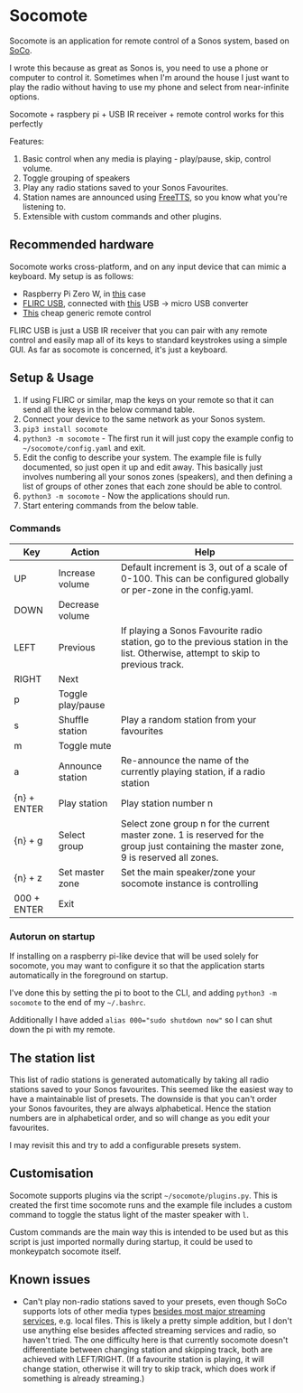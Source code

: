 Socomote
========

Socomote is an application for remote control of a Sonos system,
based on [SoCo](https://soco.readthedocs.io/en/latest/).

I wrote this because as great as Sonos is, you need to use a phone or computer to control it. Sometimes when I'm
around the house I just want to play the radio without having to use my phone and select from near-infinite options.

Socomote + raspbery pi + USB IR receiver + remote control works for this perfectly

Features:
1. Basic control when any media is playing - play/pause, skip, control volume. 
2. Toggle grouping of speakers
3. Play any radio stations saved to your Sonos Favourites.
4. Station names are announced using [FreeTTS](https://freetts.com/), so you know what you're listening to.
5. Extensible with custom commands and other plugins.


Recommended hardware
-----------------

Socomote works cross-platform, and on any input device that can mimic a keyboard. My setup is as
follows:
 - Raspberry Pi Zero W, in [this](https://thepihut.com/collections/raspberry-pi-zero-cases/products/adafruit-raspberry-pi-zero-case) case
 - [FLIRC USB](https://flirc.tv/more/flirc-usb), connected with [this](https://thepihut.com/products/usb-to-microusb-otg-converter-shim) USB -> micro USB converter
 - [This](https://thepihut.com/products/mini-remote-control) cheap generic remote control

FLIRC USB is just a USB IR receiver that you can pair with any remote control and easily
map all of its keys to standard keystrokes using a simple GUI. As far as socomote is concerned,
it's just a keyboard.


Setup & Usage
------------
1. If using FLIRC or similar, map the keys on your remote so that it can send all the keys in the below command table.
2. Connect your device to the same network as your Sonos system.
3. `pip3 install socomote`
4. `python3 -m socomote` - The first run it will just copy the example config
   to `~/socomote/config.yaml` and exit.
4. Edit the config to describe your system. The example file is fully documented, so just open it up and edit away.
This basically just involves numbering all your sonos zones (speakers), and then defining a list of groups of other zones that
each zone should be able to control.
5. `python3 -m socomote` - Now the applications should run.
6. Start entering commands from the below table.


### Commands

| Key         | Action            | Help                                                                                                                              |
|-------------|-------------------|-----------------------------------------------------------------------------------------------------------------------------------|
| UP          | Increase volume   | Default increment is 3, out of a scale of 0-100. This can be configured globally or per-zone in the config.yaml.                  |
| DOWN        | Decrease volume   |                                                                                                                                   |
| LEFT        | Previous          | If playing a Sonos Favourite radio station, go to the previous station in the list. Otherwise, attempt to skip to previous track. |
| RIGHT       | Next              |                                                                                                                                   |
| p           | Toggle play/pause |                                                                                                                                   |
| s           | Shuffle station   | Play a random station from your favourites                                                                                        |
| m           | Toggle mute       |                                                                                                                                   |
| a           | Announce station  | Re-announce the name of the currently playing station, if a radio station                                                         |
| {n} + ENTER | Play station      | Play station number n                                                                                                             |
| {n} + g     | Select group      | Select zone group n for the current master zone. 1 is reserved for the group just containing the master zone, 9 is reserved all zones.                                |
| {n} + z     | Set master zone   | Set the main speaker/zone your socomote instance is controlling                                                                   |
| 000 + ENTER | Exit              |                                                                                                                                   |


### Autorun on startup
If installing on a raspberry pi-like device that will be used solely for socomote, you may
want to configure it so that the application starts automatically in the foreground on startup.

I've done this by setting the pi to boot to the CLI, and adding `python3 -m socomote` to the
end of my `~/.bashrc`.

Additionally I have added `alias 000="sudo shutdown now"` so I can shut down the pi with
my remote.


The station list
-----------------
This list of radio stations is generated automatically by taking all radio stations saved to your Sonos favourites. This
seemed like the easiest way to have a maintainable list of presets. The downside is that you can't order your Sonos favourites,
they are always alphabetical. Hence the station numbers are in alphabetical order, and so will change as you edit your
favourites.

I may revisit this and try to add a configurable presets system.


Customisation
-------------

Socomote supports plugins via the script `~/socomote/plugins.py`. This is created the first time 
socomote runs and the example file includes a custom command to toggle the status light of the master
speaker with `l`. 

Custom commands are the main way this is intended to be used but as this script is just imported normally
during startup, it could be used to monkeypatch socomote itself.



Known issues
------------
- Can't play non-radio stations saved to your presets, even though SoCo supports lots of other media types [besides most major
streaming services](https://github.com/SoCo/SoCo/issues/557), e.g. local files. This is likely a pretty simple addition, 
  but I don't use anything else besides affected streaming services and radio, so haven't tried.
  The one difficulty here is that currently socomote doesn't differentiate
  between changing station and skipping track, both are achieved with LEFT/RIGHT. (If a favourite station is playing,
  it will change station, otherwise it will try to skip track, which does work if something is already streaming.)
  